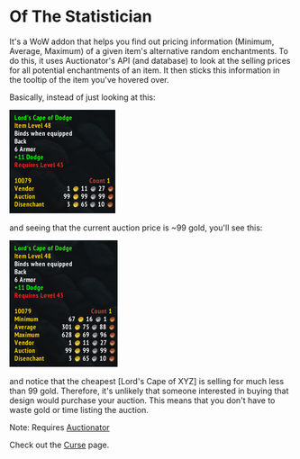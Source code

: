 # Of The Statistician

It's a WoW addon that helps you find out pricing information (Minimum, Average, Maximum) of a given item's alternative random enchantments. To do this, it uses Auctionator's API (and database) to look at the selling prices for all potential enchantments of an item. It then sticks this information in the tooltip of the item you've hovered over.

Basically, instead of just looking at this:

![without OTS](https://raw.githubusercontent.com/naschorr/Of-The-Statistician/master/images/withoutOTS.png)

and seeing that the current auction price is ~99 gold, you'll see this:

![with OTS](https://raw.githubusercontent.com/naschorr/Of-The-Statistician/master/images/withOTS.png)

and notice that the cheapest [Lord's Cape of XYZ] is selling for much less than 99 gold. Therefore, it's unlikely that someone interested in buying that design would purchase your auction. This means that you don't have to waste gold or time listing the auction.

Note: Requires [Auctionator](http://mods.curse.com/addons/wow/auctionator)

Check out the [Curse](http://mods.curse.com/addons/wow/of-the-statistician) page.
